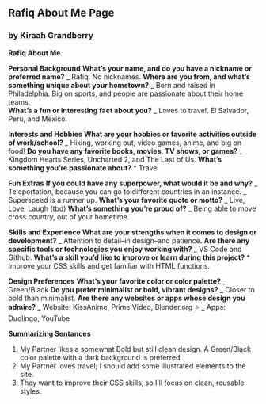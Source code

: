 <h2>Rafiq About Me Page</h2> 
<h3>by Kiraah Grandberry</h3>

<b>Rafiq About Me</b>

<b>Personal Background</b>
<b>What’s your name, and do you have a nickname or preferred name?</b>
_ Rafiq. No nicknames.
<b>Where are you from, and what’s something unique about your hometown?</b>
_ Born and raised in Philadelphia. Big on sports, and people are passionate about their home teams.  
<b>What’s a fun or interesting fact about you?</b>
\_ Loves to travel. El Salvador, Peru, and Mexico.

<b>Interests and Hobbies</b>
<b>What are your hobbies or favorite activities outside of work/school?</b>
_ Hiking, working out, video games, anime, and big on food!
<b>Do you have any favorite books, movies, TV shows, or games?</b>
_ Kingdom Hearts Series, Uncharted 2, and The Last of Us.
<b>What’s something you’re passionate about?</b> \* Travel

<b>Fun Extras</b>
<b>If you could have any superpower, what would it be and why?</b>
_ Teleportation, because you can go to different countries in an instance.
_ Superspeed is a runner up.
<b>What’s your favorite quote or motto?</b>
_ Live, Love, Laugh (tbd)
<b>What’s something you’re proud of?</b>
_ Being able to move cross country, out of your hometime.

<b>Skills and Experience</b>
<b>What are your strengths when it comes to design or development?</b>
_ Attention to detail–in design–and patience.
<b>Are there any specific tools or technologies you enjoy working with?</b>
_ VS Code and Github.
<b>What’s a skill you’d like to improve or learn during this project?</b> \* Improve your CSS skills and get familiar with HTML functions.

<b>Design Preferences</b>
<b>What’s your favorite color or color palette?</b>
_ Green/Black
<b>Do you prefer minimalist or bold, vibrant designs?</b>
_ Closer to bold than minimalist.
<b>Are there any websites or apps whose design you admire?</b>
_ Website: KissAnime, Prime Video, Blender.org ⭐
_ Apps: Duolingo, YouTube

<b>Summarizing Sentances</b>

1. My Partner likes a somewhat Bold but still clean design. A Green/Black color palette with a dark background is preferred.
2. My Partner loves travel; I should add some illustrated elements to the site.
3. They want to improve their CSS skills, so I’ll focus on clean, reusable styles.
